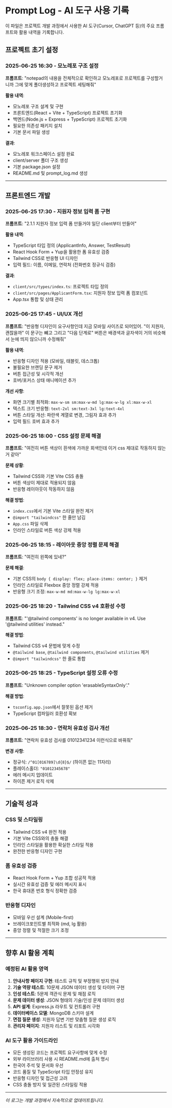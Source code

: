 # Prompt Log - AI 도구 사용 기록

이 파일은 프로젝트 개발 과정에서 사용한 AI 도구(Cursor, ChatGPT 등)의 주요 프롬프트와 활용 내역을 기록합니다.

## 프로젝트 초기 설정

### 2025-06-25 16:30 - 모노레포 구조 설정

**프롬프트**: "notepad의 내용을 전체적으로 확인하고 모노레포로 프로젝트를 구성할거니까 그에 맞게 폴더생성하고 프로젝트 세팅해줘"

**활용 내역**:

- 모노레포 구조 설계 및 구현
- 프론트엔드(React + Vite + TypeScript) 프로젝트 초기화
- 백엔드(Node.js + Express + TypeScript) 프로젝트 초기화
- 필요한 의존성 패키지 설치
- 기본 문서 파일 생성

**결과**:

- 모노레포 워크스페이스 설정 완료
- client/server 폴더 구조 생성
- 기본 package.json 설정
- README.md 및 prompt_log.md 생성

---

## 프론트엔드 개발

### 2025-06-25 17:30 - 지원자 정보 입력 폼 구현

**프롬프트**: "2.1.1 지원자 정보 입력 폼 만들거야 일단 client부터 만들어"

**활용 내역**:

- TypeScript 타입 정의 (ApplicantInfo, Answer, TestResult)
- React Hook Form + Yup을 활용한 폼 유효성 검증
- Tailwind CSS로 반응형 UI 디자인
- 입력 필드: 이름, 이메일, 연락처 (전화번호 정규식 검증)

**결과**:

- `client/src/types/index.ts`: 프로젝트 타입 정의
- `client/src/pages/ApplicantForm.tsx`: 지원자 정보 입력 폼 컴포넌트
- App.tsx 통합 및 상태 관리

### 2025-06-25 17:45 - UI/UX 개선

**프롬프트**: "반응형 디자인이 요구사항인데 지금 모바일 사이즈로 되어있어. "이 지원자, 괜찮을까" 이 문구는 뺴고 그리고 "다음 단계로" 버튼은 배경색과 글자색이 거의 비슷해서 눈에 띄지 않으니까 수정해줘"

**활용 내역**:

- 반응형 디자인 적용 (모바일, 태블릿, 데스크톱)
- 불필요한 브랜딩 문구 제거
- 버튼 접근성 및 시각적 개선
- 호버/포커스 상태 애니메이션 추가

**개선 사항**:

- 화면 크기별 최적화: `max-w-sm sm:max-w-md lg:max-w-lg xl:max-w-xl`
- 텍스트 크기 반응형: `text-2xl sm:text-3xl lg:text-4xl`
- 버튼 스타일 개선: 파란색 계열로 변경, 그림자 효과 추가
- 입력 필드 호버 효과 추가

### 2025-06-25 18:00 - CSS 설정 문제 해결

**프롬프트**: "여전히 버튼 색상이 흰색에 가까운 회색인데 이거 css 제대로 작동하지 않는거 같아"

**문제 상황**:

- Tailwind CSS와 기본 Vite CSS 충돌
- 버튼 색상이 제대로 적용되지 않음
- 반응형 레이아웃이 작동하지 않음

**해결 방법**:

- `index.css`에서 기본 Vite 스타일 완전 제거
- `@import "tailwindcss"` 한 줄만 남김
- `App.css` 파일 삭제
- 인라인 스타일로 버튼 색상 강제 적용

### 2025-06-25 18:15 - 레이아웃 중앙 정렬 문제 해결

**프롬프트**: "여전히 왼쪽에 있네?"

**문제 해결**:

- 기본 CSS의 `body { display: flex; place-items: center; }` 제거
- 인라인 스타일로 Flexbox 중앙 정렬 강제 적용
- 반응형 크기 조정: `max-w-md md:max-w-lg lg:max-w-xl`

### 2025-06-25 18:20 - Tailwind CSS v4 호환성 수정

**프롬프트**: "'@tailwind components' is no longer available in v4. Use '@tailwind utilities' instead."

**해결 방법**:

- Tailwind CSS v4 문법에 맞게 수정
- `@tailwind base`, `@tailwind components`, `@tailwind utilities` 제거
- `@import "tailwindcss"` 한 줄로 통합

### 2025-06-25 18:25 - TypeScript 설정 오류 수정

**프롬프트**: "Unknown compiler option 'erasableSyntaxOnly'."

**해결 방법**:

- `tsconfig.app.json`에서 잘못된 옵션 제거
- TypeScript 컴파일러 호환성 확보

### 2025-06-25 18:30 - 연락처 유효성 검사 개선

**프롬프트**: "연락처 유효성 검사를 01012341234 이런식으로 바꿔줘"

**변경 사항**:

- 정규식: `/^01[016789]\d{8}$/` (하이픈 없는 11자리)
- 플레이스홀더: `"01012345678"`
- 에러 메시지 업데이트
- 하이픈 제거 로직 삭제

---

## 기술적 성과

### CSS 및 스타일링

- Tailwind CSS v4 완전 적용
- 기본 Vite CSS와의 충돌 해결
- 인라인 스타일을 활용한 확실한 스타일 적용
- 완전한 반응형 디자인 구현

### 폼 유효성 검증

- React Hook Form + Yup 조합 성공적 적용
- 실시간 유효성 검증 및 에러 메시지 표시
- 한국 휴대폰 번호 형식 정확한 검증

### 반응형 디자인

- 모바일 우선 설계 (Mobile-first)
- 브레이크포인트별 최적화 (md, lg 활용)
- 중앙 정렬 및 적절한 크기 조정

---

## 향후 AI 활용 계획

### 예정된 AI 활용 영역

1. **안내사항 페이지 구현**: 테스트 규칙 및 부정행위 방지 안내
2. **기술 역량 테스트**: 10문제 JSON 데이터 생성 및 타이머 구현
3. **인성 테스트**: 5문제 객관식 문제 및 채점 로직
4. **문제 데이터 생성**: JSON 형태의 기술/인성 문제 데이터 생성
5. **API 설계**: Express.js 라우트 및 컨트롤러 구현
6. **데이터베이스 모델**: MongoDB 스키마 설계
7. **면접 질문 생성**: 지원자 답변 기반 맞춤형 질문 생성 로직
8. **관리자 페이지**: 지원자 리스트 및 리포트 시각화

### AI 도구 활용 가이드라인

- 모든 생성된 코드는 프로젝트 요구사항에 맞게 수정
- 외부 라이브러리 사용 시 README.md에 출처 명시
- 한국어 주석 및 문서화 우선
- 코드 품질 및 TypeScript 타입 안정성 유지
- 반응형 디자인 및 접근성 고려
- CSS 충돌 방지 및 일관된 스타일링 적용

---

_이 로그는 개발 과정에서 지속적으로 업데이트됩니다._
